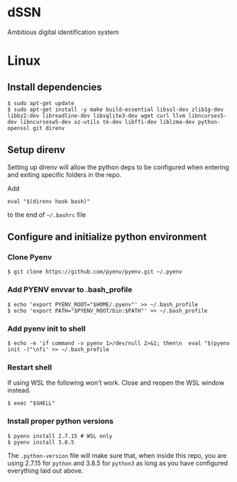 # dSSN
Ambitious digital identification system


# Linux

## Install dependencies
```
$ sudo apt-get update
$ sudo apt-get install -y make build-essential libssl-dev zlib1g-dev libbz2-dev libreadline-dev libsqlite3-dev wget curl llvm libncurses5-dev libncursesw5-dev xz-utils tk-dev libffi-dev liblzma-dev python-openssl git direnv
```

## Setup direnv
Setting up direnv will allow the python deps to be configured when entering
and exiting specific folders in the repo.

Add 
```
eval "$(direnv hook bash)"
```
to the end of `~/.bashrc` file


## Configure and initialize python environment

### Clone Pyenv
```
$ git clone https://github.com/pyenv/pyenv.git ~/.pyenv
```

### Add PYENV envvar to .bash_profile
```
$ echo 'export PYENV_ROOT="$HOME/.pyenv"' >> ~/.bash_profile
$ echo 'export PATH="$PYENV_ROOT/bin:$PATH"' >> ~/.bash_profile
```
### Add pyenv init to shell
```
$ echo -e 'if command -v pyenv 1>/dev/null 2>&1; then\n  eval "$(pyenv init -)"\nfi' >> ~/.bash_profile
```

### Restart shell
If using WSL the following won't work. Close and reopen the WSL window instead.
```
$ exec "$SHELL"
```

### Install proper python versions
```
$ pyenv install 2.7.15 # WSL only
$ pyenv install 3.8.5
```

The `.python-version` file will make sure that, when inside this repo, you are using 2.7.15
for `python` and 3.8.5 for `python3` as long as you have configured everything laid out above.
